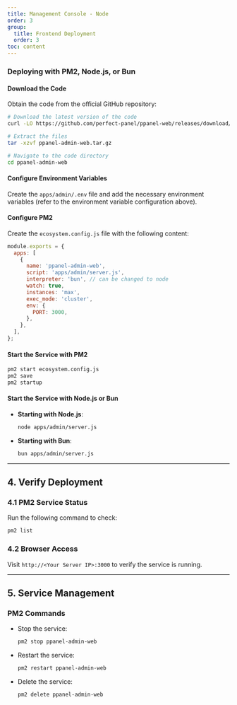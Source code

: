 ```yaml
---
title: Management Console - Node
order: 3
group: 
  title: Frontend Deployment
  order: 3
toc: content
---
```


### Deploying with PM2, Node.js, or Bun

#### Download the Code

Obtain the code from the official GitHub repository:

```bash
# Download the latest version of the code
curl -LO https://github.com/perfect-panel/ppanel-web/releases/download/v1.0.0/ppanel-admin-web.tar.gz

# Extract the files
tar -xzvf ppanel-admin-web.tar.gz

# Navigate to the code directory
cd ppanel-admin-web
```

#### Configure Environment Variables

Create the `apps/admin/.env` file and add the necessary environment variables (refer to the environment variable configuration above).

#### Configure PM2

Create the `ecosystem.config.js` file with the following content:

```javascript
module.exports = {
  apps: [
    {
      name: 'ppanel-admin-web',
      script: 'apps/admin/server.js',
      interpreter: 'bun', // can be changed to node
      watch: true,
      instances: 'max',
      exec_mode: 'cluster',
      env: {
        PORT: 3000,
      },
    },
  ],
};
```

#### Start the Service with PM2

```bash
pm2 start ecosystem.config.js
pm2 save
pm2 startup
```

#### Start the Service with Node.js or Bun

- **Starting with Node.js**:
  ```bash
  node apps/admin/server.js
  ```
- **Starting with Bun**:
  ```bash
  bun apps/admin/server.js
  ```

---

## **4. Verify Deployment**

### **4.1 PM2 Service Status**

Run the following command to check:

```bash
pm2 list
```

### **4.2 Browser Access**

Visit `http://<Your Server IP>:3000` to verify the service is running.

---

## **5. Service Management**

### **PM2 Commands**

- Stop the service:
  ```bash
  pm2 stop ppanel-admin-web
  ```
- Restart the service:
  ```bash
  pm2 restart ppanel-admin-web
  ```
- Delete the service:
  ```bash
  pm2 delete ppanel-admin-web
  ```

